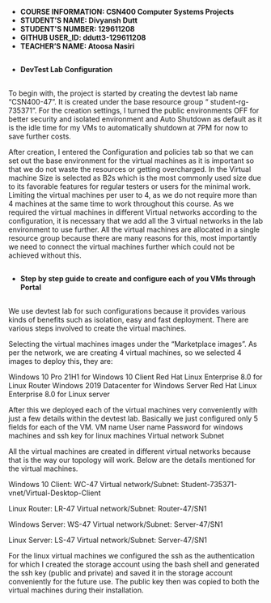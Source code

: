 - **COURSE INFORMATION: CSN400 Computer Systems Projects**
- **STUDENT’S NAME: Divyansh Dutt** 
- **STUDENT'S NUMBER: 129611208**
- **GITHUB USER_ID: ddutt3-129611208**
- **TEACHER’S NAME: Atoosa Nasiri**
##
- **DevTest Lab Configuration**
##
To begin with, the project is started by creating the devtest lab name “CSN400-47”. It is created under the base resource group “ student-rg-735371”. For the creation settings, I turned the public environments OFF for better security and isolated environment and Auto Shutdown as default as it is the idle time for my VMs to automatically shutdown at 7PM for now to save further costs.

After creation, I entered the Configuration and policies tab so that we can set out the base environment for the virtual machines as it is important so that we do not waste the resources or getting overcharged. In the Virtual machine Size is selected as B2s which is the most commonly used size due to its favorable features for regular testers or users for the minimal work. Limiting the virtual machines per user to 4, as we do not require more than 4 machines at the same time to work throughout this course. As we required the virtual machines in different Virtual networks according to the configuration, it is necessary that we add all the 3 virtual networks in the lab environment to use further. All the virtual machines are allocated in a single resource group because there are many reasons for this, most importantly we need to connect the virtual machines further which could not be achieved without this. 
##
- **Step by step guide to create and configure each of you VMs through Portal**
##
We use devtest lab for such configurations because it provides various kinds of benefits such as isolation, easy and fast deployment. There are various steps involved to create the virtual machines.

Selecting the virtual machines images under the “Marketplace images”.
As per the network, we are creating 4 virtual machines, so we selected 4 images to deploy this, they are:

Windows 10 Pro 21H1 for Windows 10 Client
Red Hat Linux Enterprise 8.0 for Linux Router
Windows 2019 Datacenter for Windows Server 
Red Hat Linux Enterprise 8.0 for Linux server

After this we deployed each of the virtual machines very conveniently with just a few details within the devtest lab. Basically we just configured only 5 fields for each of the VM. 
VM name 
User name 
Password for windows machines and ssh key for linux machines
Virtual network
Subnet

All the virtual machines are created in different virtual networks because that is the way our topology will work. Below are the details mentioned for the virtual machines.

Windows 10 Client: WC-47
Virtual network/Subnet:  Student-735371-vnet/Virtual-Desktop-Client

Linux Router: LR-47
	Virtual network/Subnet: Router-47/SN1

Windows Server: WS-47
	Virtual network/Subnet: Server-47/SN1

Linux Server: LS-47
	Virtual network/Subnet: Server-47/SN1
	
For the linux virtual machines we configured the ssh as the authentication for which I created the storage account using the bash shell and generated the ssh key (public and private) and saved it in the storage account conveniently for the future use. The public key then was copied to both the virtual machines during their installation.

